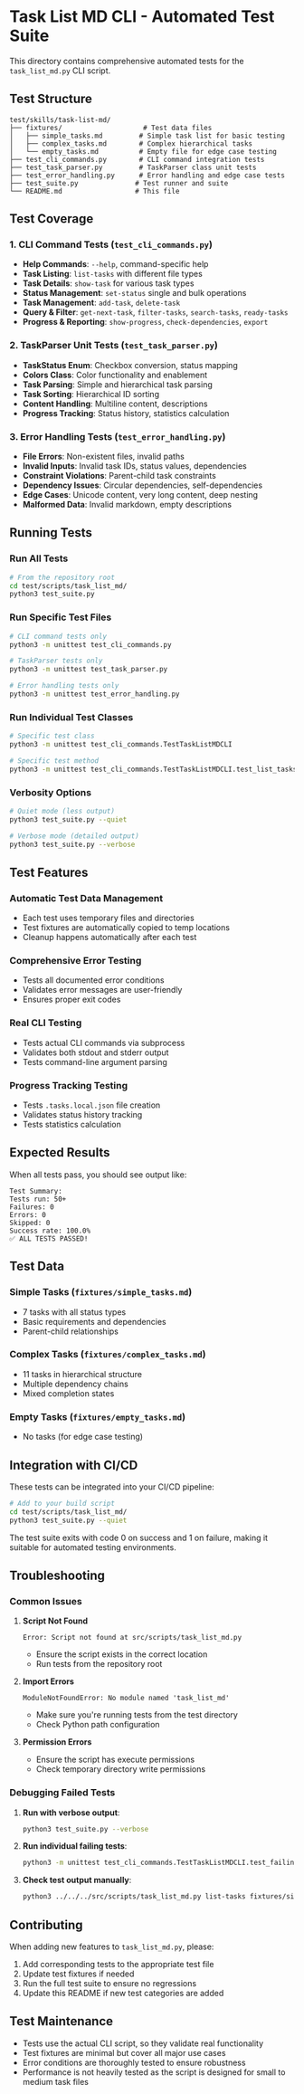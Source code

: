 # Task List MD CLI - Automated Test Suite

This directory contains comprehensive automated tests for the `task_list_md.py` CLI script.

## Test Structure

```
test/skills/task-list-md/
├── fixtures/                    # Test data files
│   ├── simple_tasks.md         # Simple task list for basic testing
│   ├── complex_tasks.md        # Complex hierarchical tasks
│   └── empty_tasks.md          # Empty file for edge case testing
├── test_cli_commands.py        # CLI command integration tests
├── test_task_parser.py         # TaskParser class unit tests
├── test_error_handling.py      # Error handling and edge case tests
├── test_suite.py              # Test runner and suite
└── README.md                  # This file
```

## Test Coverage

### 1. CLI Command Tests (`test_cli_commands.py`)
- **Help Commands**: `--help`, command-specific help
- **Task Listing**: `list-tasks` with different file types
- **Task Details**: `show-task` for various task types
- **Status Management**: `set-status` single and bulk operations
- **Task Management**: `add-task`, `delete-task`
- **Query & Filter**: `get-next-task`, `filter-tasks`, `search-tasks`, `ready-tasks`
- **Progress & Reporting**: `show-progress`, `check-dependencies`, `export`

### 2. TaskParser Unit Tests (`test_task_parser.py`)
- **TaskStatus Enum**: Checkbox conversion, status mapping
- **Colors Class**: Color functionality and enablement
- **Task Parsing**: Simple and hierarchical task parsing
- **Task Sorting**: Hierarchical ID sorting
- **Content Handling**: Multiline content, descriptions
- **Progress Tracking**: Status history, statistics calculation

### 3. Error Handling Tests (`test_error_handling.py`)
- **File Errors**: Non-existent files, invalid paths
- **Invalid Inputs**: Invalid task IDs, status values, dependencies
- **Constraint Violations**: Parent-child task constraints
- **Dependency Issues**: Circular dependencies, self-dependencies
- **Edge Cases**: Unicode content, very long content, deep nesting
- **Malformed Data**: Invalid markdown, empty descriptions

## Running Tests

### Run All Tests
```bash
# From the repository root
cd test/scripts/task_list_md/
python3 test_suite.py
```

### Run Specific Test Files
```bash
# CLI command tests only
python3 -m unittest test_cli_commands.py

# TaskParser tests only
python3 -m unittest test_task_parser.py

# Error handling tests only
python3 -m unittest test_error_handling.py
```

### Run Individual Test Classes
```bash
# Specific test class
python3 -m unittest test_cli_commands.TestTaskListMDCLI

# Specific test method
python3 -m unittest test_cli_commands.TestTaskListMDCLI.test_list_tasks_simple
```

### Verbosity Options
```bash
# Quiet mode (less output)
python3 test_suite.py --quiet

# Verbose mode (detailed output)
python3 test_suite.py --verbose
```

## Test Features

### Automatic Test Data Management
- Each test uses temporary files and directories
- Test fixtures are automatically copied to temp locations
- Cleanup happens automatically after each test

### Comprehensive Error Testing
- Tests all documented error conditions
- Validates error messages are user-friendly
- Ensures proper exit codes

### Real CLI Testing
- Tests actual CLI commands via subprocess
- Validates both stdout and stderr output
- Tests command-line argument parsing

### Progress Tracking Testing
- Tests `.tasks.local.json` file creation
- Validates status history tracking
- Tests statistics calculation

## Expected Results

When all tests pass, you should see output like:
```
Test Summary:
Tests run: 50+
Failures: 0
Errors: 0
Skipped: 0
Success rate: 100.0%
✅ ALL TESTS PASSED!
```

## Test Data

### Simple Tasks (`fixtures/simple_tasks.md`)
- 7 tasks with all status types
- Basic requirements and dependencies
- Parent-child relationships

### Complex Tasks (`fixtures/complex_tasks.md`)
- 11 tasks in hierarchical structure
- Multiple dependency chains
- Mixed completion states

### Empty Tasks (`fixtures/empty_tasks.md`)
- No tasks (for edge case testing)

## Integration with CI/CD

These tests can be integrated into your CI/CD pipeline:

```bash
# Add to your build script
cd test/scripts/task_list_md/
python3 test_suite.py --quiet
```

The test suite exits with code 0 on success and 1 on failure, making it suitable for automated testing environments.

## Troubleshooting

### Common Issues

1. **Script Not Found**
   ```
   Error: Script not found at src/scripts/task_list_md.py
   ```
   - Ensure the script exists in the correct location
   - Run tests from the repository root

2. **Import Errors**
   ```
   ModuleNotFoundError: No module named 'task_list_md'
   ```
   - Make sure you're running tests from the test directory
   - Check Python path configuration

3. **Permission Errors**
   - Ensure the script has execute permissions
   - Check temporary directory write permissions

### Debugging Failed Tests

1. **Run with verbose output**:
   ```bash
   python3 test_suite.py --verbose
   ```

2. **Run individual failing tests**:
   ```bash
   python3 -m unittest test_cli_commands.TestTaskListMDCLI.test_failing_method -v
   ```

3. **Check test output manually**:
   ```bash
   python3 ../../../src/scripts/task_list_md.py list-tasks fixtures/simple_tasks.md
   ```

## Contributing

When adding new features to `task_list_md.py`, please:

1. Add corresponding tests to the appropriate test file
2. Update test fixtures if needed
3. Run the full test suite to ensure no regressions
4. Update this README if new test categories are added

## Test Maintenance

- Tests use the actual CLI script, so they validate real functionality
- Test fixtures are minimal but cover all major use cases
- Error conditions are thoroughly tested to ensure robustness
- Performance is not heavily tested as the script is designed for small to medium task files